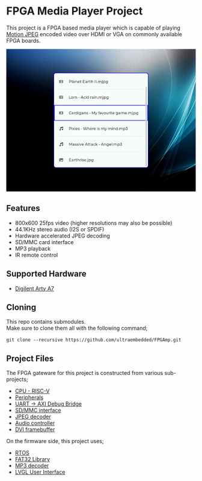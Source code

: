 # FPGA Media Player Project

This project is a FPGA based media player which is capable of playing [Motion JPEG](https://en.wikipedia.org/wiki/Motion_JPEG) encoded video over HDMI or VGA on commonly available FPGA boards.

![](docs/demo.png)

## Features
* 800x600 25fps video (higher resolutions may also be possible)
* 44.1KHz stereo audio (I2S or SPDIF)
* Hardware accelerated JPEG decoding
* SD/MMC card interface
* MP3 playback
* IR remote control

## Supported Hardware
* [Digilent Arty A7](https://reference.digilentinc.com/reference/programmable-logic/arty-a7/start)

## Cloning

This repo contains submodules.  
Make sure to clone them all with the following command;

```
git clone --recursive https://github.com/ultraembedded/FPGAmp.git

```

## Project Files

The FPGA gateware for this project is constructed from various sub-projects;
* [CPU - RISC-V](https://github.com/ultraembedded/riscv)
* [Peripherals](https://github.com/ultraembedded/core_soc)
* [UART -> AXI Debug Bridge](https://github.com/ultraembedded/core_dbg_bridge)
* [SD/MMC interface](https://github.com/ultraembedded/core_mmc)
* [JPEG decoder](https://github.com/ultraembedded/core_jpeg_decoder)
* [Audio controller](https://github.com/ultraembedded/core_audio)
* [DVI framebuffer](https://github.com/ultraembedded/core_dvi_framebuffer)

On the firmware side, this project uses;
* [RTOS](https://github.com/ultraembedded/librtos)
* [FAT32 Library](https://github.com/ultraembedded/fat_io_lib)
* [MP3 decoder](https://github.com/ultraembedded/libhelix-mp3)
* [LVGL User Interface](https://github.com/lvgl/lvgl)
